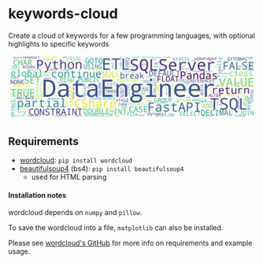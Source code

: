 # keywords-cloud
Create a cloud of keywords for a few programming languages, with optional highlights to specific keywords

![Alt text](/sample_output.png?raw=true "Sample Output")

## Requirements

- [wordcloud](https://github.com/amueller/word_cloud): `pip install wordcloud`
- [beautifulsoup4](https://pypi.org/project/beautifulsoup4/) (bs4): `pip install beautifulsoup4`
  - used for HTML parsing

#### Installation notes

wordcloud depends on `numpy` and `pillow`.

To save the wordcloud into a file, `matplotlib` can also be installed.

Please see [wordcloud's GitHub](https://github.com/amueller/word_cloud) for more info on requirements and example usage.
